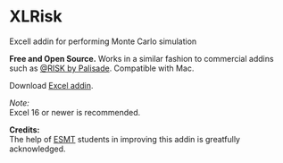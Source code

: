 # XLRisk
Excell addin for performing Monte Carlo simulation

**Free and Open Source.**
Works in a similar fashion to commercial addins such as [@RISK by Palisade](http://www.palisade.com).  Compatible with Mac.

Download [Excel addin](https://github.com/pyscripter/XLRisk/raw/master/XLRisk.xlam).

*Note:*  
Excel 16 or newer is recommended.

**Credits:**  
The help of [ESMT](https://www.esmt.org/) students in improving this addin is greatfully acknowledged.

